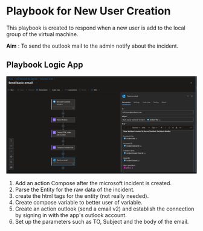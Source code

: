 # Playbook for New User Creation

This playbook is created to respond when a new user is add to the local group of the virtual machine.

**Aim** : To send the outlook mail to the admin notify about the incident.

## Playbook Logic App

![Diagram](/images/send-basic-mail.png)

1. Add an action Compose after the microsoft incident is created.
2. Parse the Entity for the raw data of the incident.
3. create the html tags for the entity (not really needed).
4. Create compose variable to better user of variable.
5. Create an action outlook (send a email v2) and establish the connection by signing in with the app's outlook account.
6. Set up the parameters such as TO, Subject and the body of the email.
